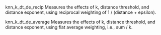 knn_k_dt_de_recip
Measures the effects of k, distance threshold, and distance exponent, using reciprocal weighting of 1 / (distance + epsilon).

knn_k_dt_de_average
Measures the effects of k, distance threshold, and distance exponent, using flat average weighting, i.e., sum / k.